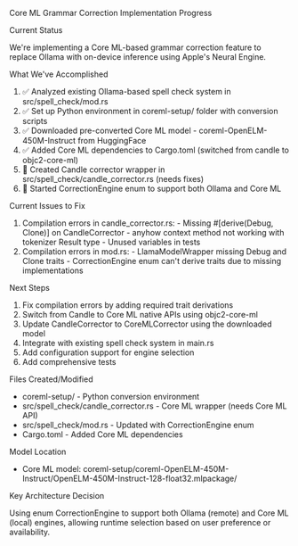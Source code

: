 
Core ML Grammar Correction Implementation Progress

  Current Status

  We're implementing a Core ML-based grammar correction feature to replace Ollama with on-device inference using Apple's Neural Engine.

  What We've Accomplished

  1. ✅ Analyzed existing Ollama-based spell check system in src/spell_check/mod.rs
  2. ✅ Set up Python environment in coreml-setup/ folder with conversion scripts
  3. ✅ Downloaded pre-converted Core ML model - coreml-OpenELM-450M-Instruct from HuggingFace
  4. ✅ Added Core ML dependencies to Cargo.toml (switched from candle to objc2-core-ml)
  5. 🚧 Created Candle corrector wrapper in src/spell_check/candle_corrector.rs (needs fixes)
  6. 🚧 Started CorrectionEngine enum to support both Ollama and Core ML

  Current Issues to Fix

  1. Compilation errors in candle_corrector.rs:
    - Missing #[derive(Debug, Clone)] on CandleCorrector
    - anyhow context method not working with tokenizer Result type
    - Unused variables in tests
  2. Compilation errors in mod.rs:
    - LlamaModelWrapper missing Debug and Clone traits
    - CorrectionEngine enum can't derive traits due to missing implementations

  Next Steps

  1. Fix compilation errors by adding required trait derivations
  2. Switch from Candle to Core ML native APIs using objc2-core-ml
  3. Update CandleCorrector to CoreMLCorrector using the downloaded model
  4. Integrate with existing spell check system in main.rs
  5. Add configuration support for engine selection
  6. Add comprehensive tests

  Files Created/Modified

  - coreml-setup/ - Python conversion environment
  - src/spell_check/candle_corrector.rs - Core ML wrapper (needs Core ML API)
  - src/spell_check/mod.rs - Updated with CorrectionEngine enum
  - Cargo.toml - Added Core ML dependencies

  Model Location

  - Core ML model: coreml-setup/coreml-OpenELM-450M-Instruct/OpenELM-450M-Instruct-128-float32.mlpackage/

  Key Architecture Decision

  Using enum CorrectionEngine to support both Ollama (remote) and Core ML (local) engines, allowing runtime selection based on user preference or availability.